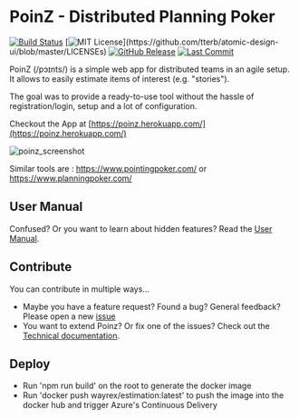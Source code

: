 # PoinZ - Distributed Planning Poker

[![Build Status](https://travis-ci.com/Zuehlke/poinz.svg?branch=master)](https://travis-ci.com/Zuehlke/poinz)
[![MIT License](https://img.shields.io/apm/l/atomic-design-ui.svg?)](https://github.com/tterb/atomic-design-ui/blob/master/LICENSEs)
[![GitHub Release](https://img.shields.io/github/v/release/Zuehlke/PoinZ.svg?style=flat)]()
[![Last Commit](https://img.shields.io/github/last-commit/Zuehlke/PoinZ.svg?style=flat)]()

PoinZ (/pɔɪnts/) is a simple web app for distributed teams in an agile setup. It allows to easily estimate items of interest (e.g. "stories").

The goal was to provide a ready-to-use tool without the hassle of registration/login, setup and a lot of configuration.

Checkout the App at [https://poinz.herokuapp.com/](https://poinz.herokuapp.com/)

![poinz_screenshot](https://user-images.githubusercontent.com/1777143/83323333-5c74b780-a25e-11ea-9629-48ae85b22215.png)

Similar tools are : https://www.pointingpoker.com/ or https://www.planningpoker.com/

## User Manual

Confused? Or you want to learn about hidden features? Read the [User Manual](docu/manual.md).

## Contribute

You can contribute in multiple ways...

* Maybe you have a feature request? Found a bug? General feedback? Please open a new [issue](https://github.com/Zuehlke/poinz/issues)
* You want to extend Poinz? Or fix one of the issues? Check out the [Technical documentation](./docu/technicalDocu.md).

## Deploy
* Run 'npm run build' on the root to generate the docker image
* Run 'docker push wayrex/estimation:latest' to push the image into the docker hub and trigger Azure's Continuous Delivery